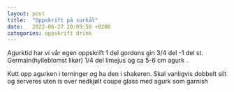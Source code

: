 ```yaml
---
layout: post
title:  "Oppskrift på surkål"
date:   2022-06-27 20:09:50 +0200
categories: oppskrift drink
---
```


Agurktid har vi vår egen oppskrift
1 del gordons gin
3/4 del -1 del st. Germain(hylleblomst likør) 
1/4 del limejus og ca 5-6 cm agurk . 

Kutt opp agurken i terninger og ha den i shakeren. Skal vanligvis dobbelt silt og serveres uten is over nedkjølt coupe glass med agurk som garnish